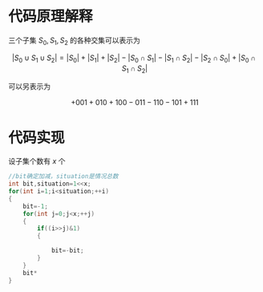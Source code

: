 # 代码原理解释
三个子集 $S_0,S_1,S_2$ 的各种交集可以表示为

$$|S_0\cup S_1\cup S_2|=|S_0|+|S_1|+|S_2|-|S_0\cap S_1|-|S_1\cap S_2|-|S_2\cap S_0|+|S_0\cap S_1\cap S_2|$$

可以另表示为

$$+001+010+100-011-110-101+111$$

# 代码实现
设子集个数有 $x$ 个
```c++
//bit确定加减，situation是情况总数
int bit,situation=1<<x;
for(int i=1;i<situation;++i)
{
    bit=-1;
    for(int j=0;j<x;++j)
    {
        if((i>>j)&1)
        {

            bit=-bit;
        }
    }
    bit*
}
```

